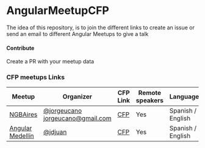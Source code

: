 # AngularMeetupCFP

The idea of this repository, is to join the different links to create an issue or send an email to different Angular Meetups to give a talk

#### Contribute
Create a PR with your meetup data


### CFP meetups Links

Meetup           | Organizer                                 | CFP Link         | Remote speakers   | Language
------------------|-----------------------------------------|-------------------|-------------------|-------------------
[NGBAires](https://www.meetup.com/NG-BAIRES) | [@jorgeucano](https://twitter.com/jorgeucano) jorgeucano@gmail.com | [CFP](https://github.com/ngbaires/ng-baires/issues/new) | Yes | Spanish / English
[Angular Medellín](https://www.meetup.com/Angular-Medellin/) | [@jdjuan](https://twitter.com/jdjuan) | [CFP](https://github.com/angular-medellin/meetup/issues/new) | Yes | Spanish / English
